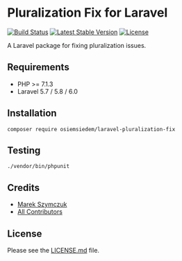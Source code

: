 # Pluralization Fix for Laravel

[![Build Status](https://travis-ci.org/osiemsiedem/laravel-pluralization-fix.svg)](https://travis-ci.org/osiemsiedem/laravel-pluralization-fix) [![Latest Stable Version](https://poser.pugx.org/osiemsiedem/laravel-pluralization-fix/v/stable)](https://packagist.org/packages/osiemsiedem/laravel-pluralization-fix) [![License](https://poser.pugx.org/osiemsiedem/laravel-pluralization-fix/license)](https://packagist.org/packages/osiemsiedem/laravel-pluralization-fix)

A Laravel package for fixing pluralization issues.

## Requirements

- PHP >= 7.1.3
- Laravel 5.7 / 5.8 / 6.0

## Installation

```
composer require osiemsiedem/laravel-pluralization-fix
```

## Testing

```
./vendor/bin/phpunit
```

## Credits

- [Marek Szymczuk](https://github.com/bonzai)
- [All Contributors](../../contributors)

## License

Please see the [LICENSE.md](LICENSE.md) file.
